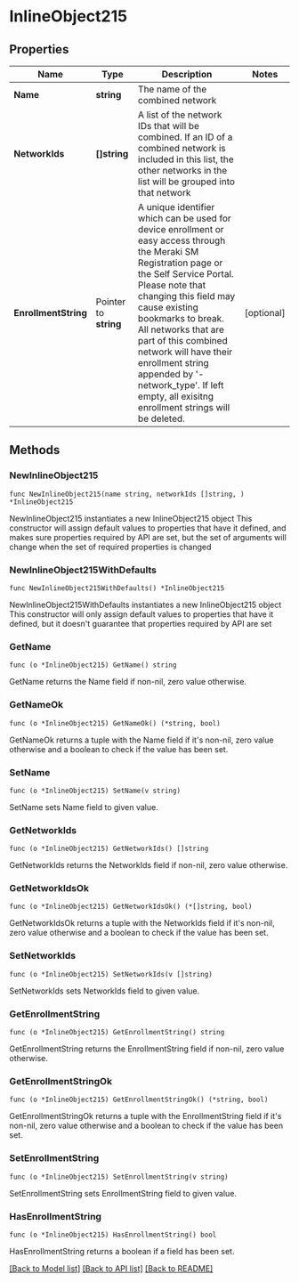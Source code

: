 # InlineObject215

## Properties

Name | Type | Description | Notes
------------ | ------------- | ------------- | -------------
**Name** | **string** | The name of the combined network | 
**NetworkIds** | **[]string** | A list of the network IDs that will be combined. If an ID of a combined network is included in this list, the other networks in the list will be grouped into that network | 
**EnrollmentString** | Pointer to **string** | A unique identifier which can be used for device enrollment or easy access through the Meraki SM Registration page or the Self Service Portal. Please note that changing this field may cause existing bookmarks to break. All networks that are part of this combined network will have their enrollment string appended by &#39;-network_type&#39;. If left empty, all exisitng enrollment strings will be deleted. | [optional] 

## Methods

### NewInlineObject215

`func NewInlineObject215(name string, networkIds []string, ) *InlineObject215`

NewInlineObject215 instantiates a new InlineObject215 object
This constructor will assign default values to properties that have it defined,
and makes sure properties required by API are set, but the set of arguments
will change when the set of required properties is changed

### NewInlineObject215WithDefaults

`func NewInlineObject215WithDefaults() *InlineObject215`

NewInlineObject215WithDefaults instantiates a new InlineObject215 object
This constructor will only assign default values to properties that have it defined,
but it doesn't guarantee that properties required by API are set

### GetName

`func (o *InlineObject215) GetName() string`

GetName returns the Name field if non-nil, zero value otherwise.

### GetNameOk

`func (o *InlineObject215) GetNameOk() (*string, bool)`

GetNameOk returns a tuple with the Name field if it's non-nil, zero value otherwise
and a boolean to check if the value has been set.

### SetName

`func (o *InlineObject215) SetName(v string)`

SetName sets Name field to given value.


### GetNetworkIds

`func (o *InlineObject215) GetNetworkIds() []string`

GetNetworkIds returns the NetworkIds field if non-nil, zero value otherwise.

### GetNetworkIdsOk

`func (o *InlineObject215) GetNetworkIdsOk() (*[]string, bool)`

GetNetworkIdsOk returns a tuple with the NetworkIds field if it's non-nil, zero value otherwise
and a boolean to check if the value has been set.

### SetNetworkIds

`func (o *InlineObject215) SetNetworkIds(v []string)`

SetNetworkIds sets NetworkIds field to given value.


### GetEnrollmentString

`func (o *InlineObject215) GetEnrollmentString() string`

GetEnrollmentString returns the EnrollmentString field if non-nil, zero value otherwise.

### GetEnrollmentStringOk

`func (o *InlineObject215) GetEnrollmentStringOk() (*string, bool)`

GetEnrollmentStringOk returns a tuple with the EnrollmentString field if it's non-nil, zero value otherwise
and a boolean to check if the value has been set.

### SetEnrollmentString

`func (o *InlineObject215) SetEnrollmentString(v string)`

SetEnrollmentString sets EnrollmentString field to given value.

### HasEnrollmentString

`func (o *InlineObject215) HasEnrollmentString() bool`

HasEnrollmentString returns a boolean if a field has been set.


[[Back to Model list]](../README.md#documentation-for-models) [[Back to API list]](../README.md#documentation-for-api-endpoints) [[Back to README]](../README.md)


